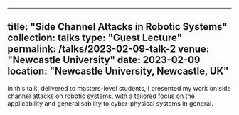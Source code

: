 
---
title: "Side Channel Attacks in Robotic Systems"
collection: talks
type: "Guest Lecture"
permalink: /talks/2023-02-09-talk-2
venue: "Newcastle University"
date: 2023-02-09
location: "Newcastle University, Newcastle, UK"
---

In this talk, delivered to masters-level students, I presented my work on side channel attacks on robotic systems, with a tailored focus on the applicability and generalisability to cyber-physical systems in general.